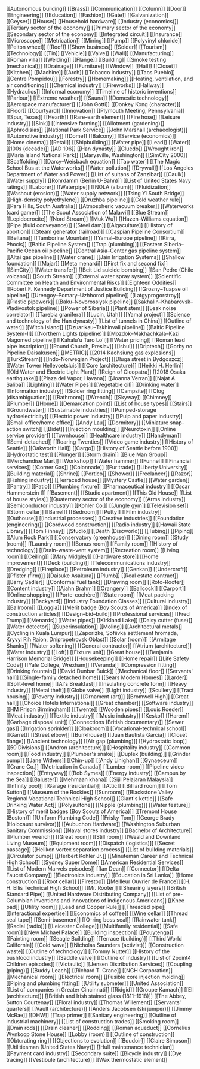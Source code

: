 [[Autonomous building]]
[[Brass]]
[[Communication]]
[[Column]]
[[Door]]
[[Engineering]]
[[Education]]
[[Fashion]]
[[Gate]]
[[Galvanization]]
[[Geyser]]
[[House]]
[[Household hardware]]
[[Industry (economics)]]
[[Tertiary sector of the economy]]
[[Primary sector of the economy]]
[[Secondary sector of the economy]]
[[Integrated circuit]]
[[Insurance]]
[[Microscope]]
[[Metrication]]
[[Mining]]
[[Pump]]
[[Polyvinyl chloride]]
[[Pelton wheel]]
[[Roof]]
[[Show business]]
[[Solder]]
[[Tourism]]
[[Technology]]
[[Tin]]
[[Vehicle]]
[[Valve]]
[[Wall]]
[[Manufacturing]]
[[Roman villa]]
[[Welding]]
[[Flange]]
[[Building]]
[[Smoke testing (mechanical)]]
[[Drainage]]
[[Furniture]]
[[Window]]
[[Hall]]
[[Closet]]
[[Kitchen]]
[[Machine]]
[[Arch]]
[[Tobacco industry]]
[[Taos Pueblo]]
[[Centre Pompidou]]
[[Forestry]]
[[Homemaking]]
[[Heating, ventilation, and air conditioning]]
[[Chemical industry]]
[[Fireworks]]
[[Hallway]]
[[Hydraulics]]
[[Informal economy]]
[[Timeline of historic inventions]]
[[Parlour]]
[[Extreme weather]]
[[Sauna]]
[[Domestic technology]]
[[Aerospace manufacturer]]
[[John Gotti]]
[[Donkey Kong (character)]]
[[Floor]]
[[Courtyard]]
[[Innovation]]
[[Plymouth Meeting, Pennsylvania]]
[[Spur, Texas]]
[[Hearth]]
[[Rare-earth element]]
[[Fire hose]]
[[Leisure industry]]
[[Sink]]
[[Intensive farming]]
[[Allotment (gardening)]]
[[Aphrodisias]]
[[National Park Service]]
[[John Marshall (archaeologist)]]
[[Automotive industry]]
[[Dome]]
[[Balcony]]
[[Service (economics)]]
[[Home cinema]]
[[Retail]]
[[Shipbuilding]]
[[Water pipe]]
[[Lead]]
[[Water]]
[[100s (decade)]]
[[AD 106]]
[[Han dynasty]]
[[Cluedo]]
[[Wrought iron]]
[[Maria Island National Park]]
[[Marysville, Washington]]
[[SimCity 2000]]
[[Scaffolding]]
[[Darcy–Weisbach equation]]
[[Tap water]]
[[The Magic School Bus at the Waterworks]]
[[Water pollution]]
[[Drywall]]
[[Los Angeles Department of Water and Power]]
[[List of sultans of Zanzibar]]
[[Caulk]]
[[Water supply]]
[[Rohrdamm (Berlin U-Bahn)]]
[[List of United States Navy ratings]]
[[Laborer]]
[[Waterpipe]]
[[NOLA (album)]]
[[Fluidization]]
[[Washout (erosion)]]
[[Water supply network]]
[[Tsing Yi South Bridge]]
[[High-density polyethylene]]
[[Druzhba pipeline]]
[[Cold weather rule]]
[[Para Hills, South Australia]]
[[Atmospheric vacuum breaker]]
[[Waterworks (card game)]]
[[The Scout Association of Malawi]]
[[Blue Stream]]
[[Lepidocrocite]]
[[Nord Stream]]
[[Muk Wu]]
[[Hazen–Williams equation]]
[[Pipe (fluid conveyance)]]
[[Steel dam]]
[[Algaculture]]
[[History of abortion]]
[[Steam generator (railroad)]]
[[Caspian Pipeline Consortium]]
[[Beltana]]
[[Tamborine Mountain]]
[[Yamal–Europe pipeline]]
[[Kirra, Phocis]]
[[Baltic Pipeline System]]
[[Trap (plumbing)]]
[[Eastern Siberia–Pacific Ocean oil pipeline]]
[[Central Asia–Center gas pipeline system]]
[[Altai gas pipeline]]
[[Water crane]]
[[Jain Irrigation Systems]]
[[Shallow foundation]]
[[Majar]]
[[Meta menardi]]
[[First fix and second fix]]
[[SimCity]]
[[Water transfer]]
[[Beit Lid suicide bombing]]
[[San Pedro (Chile volcano)]]
[[South Stream]]
[[External water spray system]]
[[Scientific Committee on Health and Environmental Risks]]
[[Eighteen Oddities]]
[[Robert F. Kennedy Department of Justice Building]]
[[Grozny–Tuapse oil pipeline]]
[[Urengoy–Pomary–Uzhhorod pipeline]]
[[Latgyprogorstroy]]
[[Plastic pipework]]
[[Baku–Novorossiysk pipeline]]
[[Sakhalin–Khabarovsk–Vladivostok pipeline]]
[[Power of Siberia]]
[[Plant stem]]
[[Leak noise correlator]]
[[Tarebia granifera]]
[[Lucin, Utah]]
[[Yamal project]]
[[Science and technology of the Han dynasty]]
[[List of tunnels in China]]
[[Outline of water]]
[[Witch Island]]
[[Dzuarikau–Tskhinvali pipeline]]
[[Baltic Pipeline System-II]]
[[Northern Lights (pipeline)]]
[[Mozdok–Makhachkala–Kazi Magomed pipeline]]
[[Kahaluʻu Taro Loʻi]]
[[Water pricing]]
[[Roman lead pipe inscription]]
[[Round Church, Preslav]]
[[Isbul]]
[[Driptech]]
[[Gorby no Pipeline Daisakusen]]
[[METRIC]]
[[2014 Kaohsiung gas explosions]]
[[TurkStream]]
[[Indo-Norwegian Project]]
[[Długa street in Bydgoszcz]]
[[Water Tower Hellevoetsluis]]
[[Core (architecture)]]
[[Heikki H. Herlin]]
[[Old Water and Electric Light Plant]]
[[Reign of Cleopatra]]
[[2018 Osaka earthquake]]
[[Plaza del Vapor, Havana]]
[[Joanna Verran]]
[[Najat A. Saliba]]
[[Lighting]]
[[Water Pipes]]
[[Vegetable oil]]
[[Drinking water]]
[[Information industry]]
[[Solder ring fitting]]
[[Campsite]]
[[Clog (disambiguation)]]
[[Bathroom]]
[[Wrench]]
[[Skyway]]
[[Chimney]]
[[Plumber]]
[[Home]]
[[Demarcation point]]
[[List of house types]]
[[Stairs]]
[[Groundwater]]
[[Sustainable industries]]
[[Pumped-storage hydroelectricity]]
[[Electric power industry]]
[[Pulp and paper industry]]
[[Small office/home office]]
[[Andy Lau]]
[[Dormitory]]
[[Miniature snap-action switch]]
[[Bidet]]
[[Injection moulding]]
[[Neurotoxin]]
[[Online service provider]]
[[Townhouse]]
[[Healthcare industry]]
[[Handyman]]
[[Semi-detached]]
[[Roaring Twenties]]
[[Video game industry]]
[[History of Seattle]]
[[Oakworth Hall]]
[[Cargo]]
[[History of Seattle before 1900]]
[[Hydrostatic test]]
[[Plunger]]
[[Storm drain]]
[[Blue Man Group]]
[[Merchandise Mart]]
[[Workshop]]
[[Water hammer]]
[[Funnel]]
[[Financial services]]
[[Corner Gas]]
[[Colonnade]]
[[Fur trade]]
[[Liberty University]]
[[Building material]]
[[Shrine]]
[[Portico]]
[[Shower]]
[[Freelancer]]
[[Razor]]
[[Fishing industry]]
[[Terraced house]]
[[Mystery Castle]]
[[Water garden]]
[[Pantry]]
[[Patio]]
[[Plumbing fixture]]
[[Pharmaceutical industry]]
[[Oscar Hammerstein I]]
[[Basement]]
[[Studio apartment]]
[[This Old House]]
[[List of house styles]]
[[Quaternary sector of the economy]]
[[Arms industry]]
[[Semiconductor industry]]
[[Kohler Co.]]
[[Jungle gym]]
[[Television set]]
[[Storm cellar]]
[[Barrel]]
[[Bedroom]]
[[Putty]]
[[Film industry]]
[[Outhouse]]
[[Industrial processes]]
[[Creative industries]]
[[Foundation (engineering)]]
[[Cordwood construction]]
[[Radio industry]]
[[Hawaii State Library]]
[[Tom Finney]]
[[Studio]]
[[Death (Discworld)]]
[[Tubing]]
[[Piping]]
[[Alum Rock Park]]
[[Conservatory (greenhouse)]]
[[Dining room]]
[[Study (room)]]
[[Laundry room]]
[[Bonus room]]
[[Family room]]
[[History of technology]]
[[Drain-waste-vent system]]
[[Recreation room]]
[[Living room]]
[[Ceiling]]
[[Mary Midgley]]
[[Hardware store]]
[[Home improvement]]
[[Deck (building)]]
[[Telecommunications industry]]
[[Dredging]]
[[Fireplace]]
[[Petroleum industry]]
[[Genkan]]
[[Undercroft]]
[[Pfister (firm)]]
[[Daisuke Asakura]]
[[Plumb]]
[[Real estate contract]]
[[Barry Sadler]]
[[Conformal fuel tank]]
[[Drawing room]]
[[Roto-Rooter]]
[[Content industry]]
[[Ajahn Brahm]]
[[Orangery]]
[[Ballcock]]
[[Carport]]
[[Online shopping]]
[[Porte-cochère]]
[[State room]]
[[Meat packing industry]]
[[Backyard]]
[[Industry Foundation Classes]]
[[Cultural industry]]
[[Ballroom]]
[[Loggia]]
[[Merit badge (Boy Scouts of America)]]
[[Index of construction articles]]
[[Design–bid–build]]
[[Professional services]]
[[Fred Trump]]
[[Menards]]
[[Water pipes]]
[[Kirkland Lake]]
[[Daisy cutter (fuse)]]
[[Water detector]]
[[Superinsulation]]
[[Moling]]
[[Architectural metals]]
[[Cycling in Kuala Lumpur]]
[[Zaporizke, Sofiivka settlement hromada, Kryvyi Rih Raion, Dnipropetrovsk Oblast]]
[[Solar (room)]]
[[Armitage Shanks]]
[[Water softening]]
[[General contractor]]
[[Atrium (architecture)]]
[[Water industry]]
[[Loft]]
[[Fixture unit]]
[[Great house]]
[[Benjamin Harrison Memorial Bridge]]
[[Housekeeping]]
[[Home repair]]
[[Life Safety Code]]
[[Yale College, Wrexham]]
[[Veranda]]
[[Compression fitting]]
[[Drinking fountain]]
[[David Dunbar Buick]]
[[Mechanical floor]]
[[Servants' hall]]
[[Single-family detached home]]
[[Sears Modern Homes]]
[[Larder]]
[[Split-level home]]
[[Al's Breakfast]]
[[Insulating concrete form]]
[[Heavy industry]]
[[Metal theft]]
[[Globe valve]]
[[Light industry]]
[[Scullery]]
[[Tract housing]]
[[Poverty industry]]
[[Ornament (art)]]
[[Bromwell High]]
[[Great hall]]
[[Choice Hotels International]]
[[Great chamber]]
[[Software industry]]
[[HM Prison Birmingham]]
[[Twente]]
[[Wooden pipes]]
[[Louis Roeder]]
[[Meat industry]]
[[Textile industry]]
[[Music industry]]
[[Kesko]]
[[Harem]]
[[Garbage disposal unit]]
[[Connections (British documentary)]]
[[Sewer gas]]
[[Irrigation sprinkler]]
[[Cloakroom]]
[[Vocational-technical school]]
[[Garret]]
[[Street elbow]]
[[Bunkhouse]]
[[Juan Bautista Garcia]]
[[Closet flange]]
[[Ancient technology]]
[[Air gap (plumbing)]]
[[Hydrostatic loop]]
[[50 Divisions]]
[[Andron (architecture)]]
[[Hospitality industry]]
[[Common room]]
[[Food industry]]
[[Plumber's snake]]
[[Duplex (building)]]
[[Grinder pump]]
[[Jane Withers]]
[[Chin-up]]
[[Andy Linighan]]
[[Gynaeceum]]
[[Crane Co.]]
[[Metrication in Canada]]
[[Lumber room]]
[[Pipeline video inspection]]
[[Entryway]]
[[Bob Symes]]
[[Energy industry]]
[[Campus by the Sea]]
[[Baluster]]
[[Mehmaan khana]]
[[Sijil Pelajaran Malaysia]]
[[Infinity pool]]
[[Garage (residential)]]
[[Attic]]
[[Billiard room]]
[[Tom Sutton]]
[[Museum of the Rockies]]
[[Sunroom]]
[[Blackstone Valley Regional Vocational Technical High School]]
[[Giant's kettle]]
[[Safe Drinking Water Act]]
[[Polysulfone]]
[[Nipple (plumbing)]]
[[Water feature]]
[[History of merit badges (Boy Scouts of America)]]
[[Tremont House (Boston)]]
[[Uniform Plumbing Code]]
[[Frisky Tom]]
[[George Brady (Holocaust survivor)]]
[[Aubuchon Hardware]]
[[Washington Suburban Sanitary Commission]]
[[Naval stores industry]]
[[Bachelor of Architecture]]
[[Plumber wrench]]
[[Great room]]
[[Still room]]
[[Weald and Downland Living Museum]]
[[Equipment room]]
[[Dispatch (logistics)]]
[[Secret passage]]
[[Helikon vortex separation process]]
[[List of building materials]]
[[Circulator pump]]
[[Herbert Kohler Jr.]]
[[Minuteman Career and Technical High School]]
[[Sydney Super Dome]]
[[American Residential Services]]
[[List of Modern Marvels episodes]]
[[Ian Dean]]
[[Connector]]
[[Delta Faucet Company]]
[[Electronics industry]]
[[Education in Sri Lanka]]
[[Home construction]]
[[Root cellar]]
[[Firestop]]
[[Meilleur Ouvrier de France]]
[[H. H. Ellis Technical High School]]
[[Mr. Rooter]]
[[Shearing layers]]
[[British Standard Pipe]]
[[United Hardware Distributing Company]]
[[List of pre-Columbian inventions and innovations of indigenous Americans]]
[[Knee pad]]
[[Utility room]]
[[Lead and Copper Rule]]
[[Threaded pipe]]
[[Interactional expertise]]
[[Economics of coffee]]
[[Wine cellar]]
[[Thread seal tape]]
[[Semi-basement]]
[[O-ring boss seal]]
[[Rainwater tank]]
[[Radial (radio)]]
[[Leicester College]]
[[Multifamily residential]]
[[Safe room]]
[[New Michael Palace]]
[[Building inspection]]
[[Pouytenga]]
[[Fainting room]]
[[Seagle Building]]
[[Terrace (building)]]
[[Third World California]]
[[Cold wave]]
[[Nicholas Saunders (activist)]]
[[Construction waste]]
[[Outline of technology]]
[[Tommy Nutter]]
[[History of the bushfood industry]]
[[Saddle valve]]
[[Outline of industry]]
[[List of 2point4 Children episodes]]
[[Victaulic]]
[[Jensen Distribution Services]]
[[Coupling (piping)]]
[[Buddy Leach]]
[[Richard T. Crane]]
[[NCH Corporation]]
[[Mechanical room]]
[[Electrical room]]
[[Fusible core injection molding]]
[[Piping and plumbing fitting]]
[[Utility submeter]]
[[United Association]]
[[List of companies in Greater Cincinnati]]
[[Ridgid]]
[[Groupe Kamach]]
[[Ell (architecture)]]
[[British and Irish stained glass (1811–1918)]]
[[The Abbey, Sutton Courtenay]]
[[Floral industry]]
[[Thomas Willement]]
[[Servants' quarters]]
[[Vault (architecture)]]
[[Anders Jacobsen (ski jumper)]]
[[Jimmy McRae]]
[[DHW]]
[[Trap primer]]
[[Sanitary engineering]]
[[Outline of industrial machinery]]
[[List of construction trades]]
[[Smoking room]]
[[Drain rods]]
[[Drain cleaner]]
[[Rodding]]
[[Roman aqueduct]]
[[Cornelius Wynkoop Stone House]]
[[Lobby (room)]]
[[Outline of construction]]
[[Obturating ring]]
[[Objections to evolution]]
[[Boudoir]]
[[Claire Simpson]]
[[Utilitiesman (United States Navy)]]
[[Hull maintenance technician]]
[[Payment card industry]]
[[Secondary suite]]
[[Bicycle industry]]
[[Dye tracing]]
[[Vestibule (architecture)]]
[[Wax thermostatic element]]
